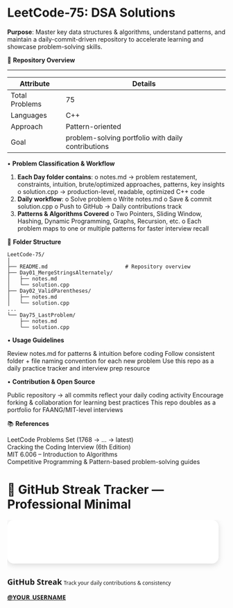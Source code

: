 # LeetCode-75: DSA Solutions

**Purpose**: Master key data structures & algorithms, understand patterns, and maintain a daily-commit-driven repository to accelerate learning and showcase problem-solving skills.

📌 **Repository Overview**
_____________________________________________________________________
| **Attribute** |                **Details**                         |     
|---------------|----------------------------------------------------|
| Total Problems| 75                                                 |
| Languages     | C++                                                | 
| Approach      | Pattern-oriented                                   |
| Goal          | problem-solving portfolio with daily contributions |



• **Problem Classification & Workflow**

1. **Each Day folder contains**:
      o	notes.md → problem restatement, constraints, intuition, brute/optimized approaches, patterns, key insights
      o	solution.cpp → production-level, readable, optimized C++ code
2. **Daily workflow**:
      o	Solve problem
      o	Write notes.md
      o	Save & commit solution.cpp
      o	Push to GitHub → Daily contributions track
3. **Patterns & Algorithms Covered**
      o	Two Pointers, Sliding Window, Hashing, Dynamic Programming, Graphs, Recursion, etc.
      o	Each problem maps to one or multiple patterns for faster interview recall


📂 **Folder Structure**

```
LeetCode-75/
│
├── README.md                         # Repository overview
├── Day01_MergeStringsAlternately/
│   ├── notes.md
│   └── solution.cpp
├── Day02_ValidParentheses/
│   ├── notes.md
│   └── solution.cpp
...
└── Day75_LastProblem/
    ├── notes.md
    └── solution.cpp

```
• **Usage Guidelines**

Review notes.md for patterns & intuition before coding
Follow consistent folder + file naming convention for each new problem
Use this repo as a daily practice tracker and interview prep resource


• **Contribution & Open Source**

Public repository → all commits reflect your daily coding activity
Encourage forking & collaboration for learning best practices
This repo doubles as a portfolio for FAANG/MIT-level interviews


📚 **References**

LeetCode Problems Set (1768 → … → latest)  
Cracking the Coding Interview (6th Edition)  
MIT 6.006 – Introduction to Algorithms  
Competitive Programming & Pattern-based problem-solving guides  

# 🚀 GitHub Streak Tracker — Professional Minimal

<!-- Replace YOUR_USERNAME below with your GitHub username -->
<svg xmlns="http://www.w3.org/2000/svg" width="600" height="140" viewBox="0 0 600 140">
  <defs>
    <linearGradient id="gradBlue" x1="0" x2="1">
      <stop offset="0" stop-color="#0ea5ff"/>
      <stop offset="1" stop-color="#0b79d0"/>
    </linearGradient>
    <filter id="softShadow" x="-50%" y="-50%" width="200%" height="200%">
      <feDropShadow dx="0" dy="4" stdDeviation="8" flood-color="#000" flood-opacity="0.15"/>
    </filter>
    <style type="text/css"><![CDATA[
      .card { rx:18; fill:#ffffff; filter:url(#softShadow); }
      .title { font:700 18px 'Segoe UI', sans-serif; fill:#041629; }
      .subtitle { font:500 12px 'Segoe UI', sans-serif; fill:#667085; }
      .stat { font:700 14px 'Segoe UI', sans-serif; fill:#0b1723; }
      .day { fill:#0ea5ff; cursor:default; transition:transform 200ms ease; }
      .day:hover { transform:translateY(-4px) scale(1.05); }
    ]]></style>
  </defs>

  <!-- Card background -->
  <rect class="card" x="0" y="0" width="580" height="120"/>

  <!-- Header -->
  <text x="24" y="32" class="title">GitHub Streak</text>
  <text x="24" y="50" class="subtitle">Track your daily contributions & consistency</text>

  <!-- Username (clickable) -->
  <a href="https://github.com/YOUR_USERNAME" target="_blank">
    <text x="24" y="70" class="stat">@YOUR_USERNAME</text>
  </a>

  <!-- Daily streak blocks -->
  <g transform="translate(24,90)">
    <!-- 14 days example -->
    <rect class="day" x="0" width="18" height="18" rx="4">
      <animate attributeName="opacity" from="0" to="1" dur="0.5s" begin="0.1s" fill="freeze"/>
    </rect>
    <rect class="day" x="24" width="18" height="18" rx="4">
      <animate attributeName="opacity" from="0" to="1" dur="0.5s" begin="0.2s" fill="freeze"/>
    </rect>
    <rect class="day" x="48" width="18" height="18" rx="4">
      <animate attributeName="opacity" from="0" to="1" dur="0.5s" begin="0.3s" fill="freeze"/>
    </rect>
    <rect class="day" x="72" width="18" height="18" rx="4">
      <animate attributeName="opacity" from="0" to="1" dur="0.5s" begin="0.4s" fill="freeze"/>
    </rect>
    <rect class="day" x="96" width="18" height="18" rx="4">
      <animate attributeName="opacity" from="0" to="1" dur="0.5s" begin="0.5s" fill="freeze"/>
    </rect>
    <rect class="day" x="120" width="18" height="18" rx="4">
      <animate attributeName="opacity" from="0" to="1" dur="0.5s" begin="0.6s" fill="freeze"/>
    </rect>
    <rect class="day" x="144" width="18" height="18" rx="4">
      <animate attributeName="opacity" from="0" to="1" dur="0.5s" begin="0.7s" fill="freeze"/>
    </rect>
    <rect class="day" x="168" width="18" height="18" rx="4">
      <animate attributeName="opacity" from="0" to="1" dur="0.5s" begin="0.8s" fill="freeze"/>
    </rect>
  </g>

  <!-- Optional progress bar -->
  <g transform="translate(24,115)">
    <rect x="0" y="0" width="520" height="8" rx="4" fill="#e6f0ff"/>
    <rect x="0" y="0" width="0" height="8" rx="4" fill="url(#gradBlue)">
      <animate attributeName="width" from="0" to="360" dur="1.2s" fill="freeze"/>
    </rect>
  </g>
</svg>
